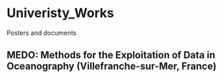 # Univeristy_Works

Posters and documents

## MEDO: Methods for the Exploitation of Data in Oceanography (Villefranche-sur-Mer, France)

